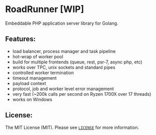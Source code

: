 RoadRunner [WIP]
==========
Embeddable PHP application server library for Golang.

Features:
--------
- load balancer, process manager and task pipeline 
- hot-wrap of worker pool 
- build for multiple frontends (queue, rest, psr-7, async php, etc)
- works over TPC, unix sockets and standard pipes
- controlled worker termination
- timeout management
- payload context
- protocol, job and worker level error management
- very fast (~200k calls per second on Ryzen 1700X over 17 threads)
- works on Windows

License:
--------
The MIT License (MIT). Please see [`LICENSE`](./LICENSE) for more information.